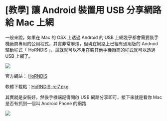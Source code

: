 [教學] 讓 Android 裝置用 USB 分享網路給 Mac 上網
====

一般來說，如果在 Mac 的 OSX 上透過 Android 的 USB 上網幾乎都會需要裝手機廠商專用的公用程式，其實非常麻煩，但現在網路上已經有通用版的 Android 驅動程式「 HoRNDIS 」，這就就可以不用在裝其他手機廠商的程式就可以透過 USB 上網了。

![](https://photo.hy31.net/2015/Android_usb/1.png)

官方網站： [HoRNDIS](http://www.joshuawise.com/horndis)

軟體下載點：[HoRNDIS-rel7.pkg](http://joshuawise.com/downloads/HoRNDIS-rel7.pkg)


其實就是安裝好，然後手機端記得開啟 USB 網路分享即可，接下來就是看你 Mac 是否有抓到一個叫 Android Phone 的網路

![](https://photo.hy31.net/2015/Android_usb/2.jpg)